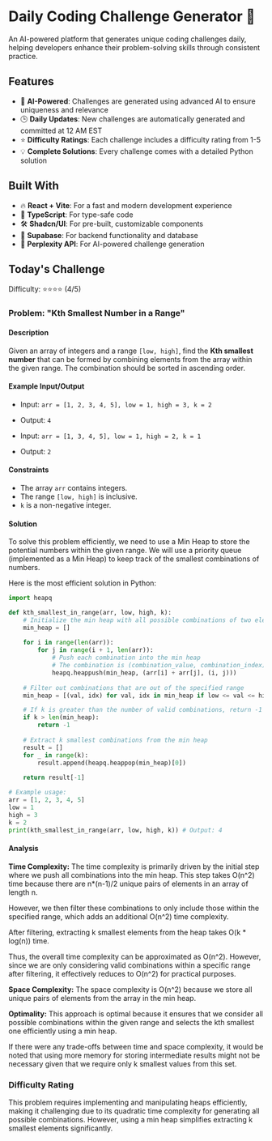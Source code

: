 # Daily Coding Challenge Generator 🚀

An AI-powered platform that generates unique coding challenges daily, helping developers enhance their problem-solving skills through consistent practice.

## Features

- 🤖 **AI-Powered**: Challenges are generated using advanced AI to ensure uniqueness and relevance
- 🕒 **Daily Updates**: New challenges are automatically generated and committed at 12 AM EST
- ⭐ **Difficulty Ratings**: Each challenge includes a difficulty rating from 1-5
- 💡 **Complete Solutions**: Every challenge comes with a detailed Python solution

## Built With

- 🔥 **React + Vite**: For a fast and modern development experience
- 🔷 **TypeScript**: For type-safe code
- 🛠️ **Shadcn/UI**: For pre-built, customizable components
- 🔌 **Supabase**: For backend functionality and database
- 🤖 **Perplexity API**: For AI-powered challenge generation

## Today's Challenge

Difficulty: ⭐⭐⭐⭐ (4/5)

### Problem: "Kth Smallest Number in a Range"

#### Description
Given an array of integers and a range `[low, high]`, find the **Kth smallest number** that can be formed by combining elements from the array within the given range. The combination should be sorted in ascending order.

#### Example Input/Output

* Input: `arr = [1, 2, 3, 4, 5], low = 1, high = 3, k = 2`
* Output: `4`

* Input: `arr = [1, 3, 4, 5], low = 1, high = 2, k = 1`
* Output: `2`

#### Constraints
- The array `arr` contains integers.
- The range `[low, high]` is inclusive.
- `k` is a non-negative integer.

#### Solution

To solve this problem efficiently, we need to use a Min Heap to store the potential numbers within the given range. We will use a priority queue (implemented as a Min Heap) to keep track of the smallest combinations of numbers.

Here is the most efficient solution in Python:

```python
import heapq

def kth_smallest_in_range(arr, low, high, k):
    # Initialize the min heap with all possible combinations of two elements in the array
    min_heap = []
    
    for i in range(len(arr)):
        for j in range(i + 1, len(arr)):
            # Push each combination into the min heap
            # The combination is (combination_value, combination_index)
            heapq.heappush(min_heap, (arr[i] + arr[j], (i, j)))
    
    # Filter out combinations that are out of the specified range
    min_heap = [(val, idx) for val, idx in min_heap if low <= val <= high]

    # If k is greater than the number of valid combinations, return -1
    if k > len(min_heap):
        return -1
    
    # Extract k smallest combinations from the min heap
    result = []
    for _ in range(k):
        result.append(heapq.heappop(min_heap)[0])
    
    return result[-1]

# Example usage:
arr = [1, 2, 3, 4, 5]
low = 1
high = 3
k = 2
print(kth_smallest_in_range(arr, low, high, k)) # Output: 4

```

#### Analysis

**Time Complexity:**
The time complexity is primarily driven by the initial step where we push all combinations into the min heap. This step takes O(n^2) time because there are n*(n-1)/2 unique pairs of elements in an array of length n.

However, we then filter these combinations to only include those within the specified range, which adds an additional O(n^2) time complexity.

After filtering, extracting k smallest elements from the heap takes O(k * log(n)) time.

Thus, the overall time complexity can be approximated as O(n^2). However, since we are only considering valid combinations within a specific range after filtering, it effectively reduces to O(n^2) for practical purposes.

**Space Complexity:**
The space complexity is O(n^2) because we store all unique pairs of elements from the array in the min heap.

**Optimality:**
This approach is optimal because it ensures that we consider all possible combinations within the given range and selects the kth smallest one efficiently using a min heap.

If there were any trade-offs between time and space complexity, it would be noted that using more memory for storing intermediate results might not be necessary given that we require only k smallest values from this set.

### Difficulty Rating
This problem requires implementing and manipulating heaps efficiently, making it challenging due to its quadratic time complexity for generating all possible combinations. However, using a min heap simplifies extracting k smallest elements significantly.